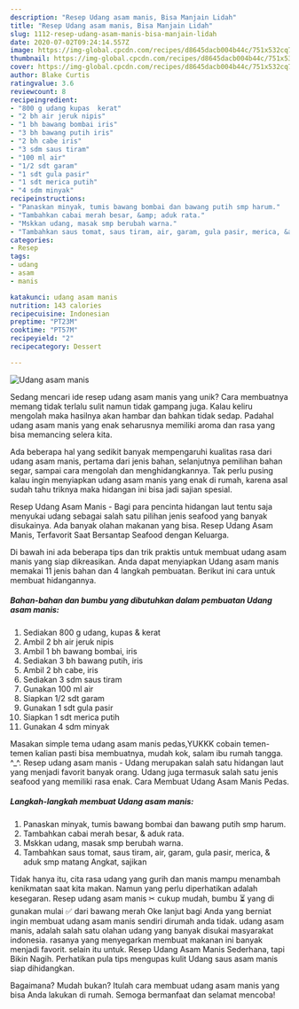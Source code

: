 ```yaml
---
description: "Resep Udang asam manis, Bisa Manjain Lidah"
title: "Resep Udang asam manis, Bisa Manjain Lidah"
slug: 1112-resep-udang-asam-manis-bisa-manjain-lidah
date: 2020-07-02T09:24:14.557Z
image: https://img-global.cpcdn.com/recipes/d8645dacb004b44c/751x532cq70/udang-asam-manis-foto-resep-utama.jpg
thumbnail: https://img-global.cpcdn.com/recipes/d8645dacb004b44c/751x532cq70/udang-asam-manis-foto-resep-utama.jpg
cover: https://img-global.cpcdn.com/recipes/d8645dacb004b44c/751x532cq70/udang-asam-manis-foto-resep-utama.jpg
author: Blake Curtis
ratingvalue: 3.6
reviewcount: 8
recipeingredient:
- "800 g udang kupas  kerat"
- "2 bh air jeruk nipis"
- "1 bh bawang bombai iris"
- "3 bh bawang putih iris"
- "2 bh cabe iris"
- "3 sdm saus tiram"
- "100 ml air"
- "1/2 sdt garam"
- "1 sdt gula pasir"
- "1 sdt merica putih"
- "4 sdm minyak"
recipeinstructions:
- "Panaskan minyak, tumis bawang bombai dan bawang putih smp harum."
- "Tambahkan cabai merah besar, &amp; aduk rata."
- "Mskkan udang, masak smp berubah warna."
- "Tambahkan saus tomat, saus tiram, air, garam, gula pasir, merica, &amp; aduk smp matang Angkat, sajikan"
categories:
- Resep
tags:
- udang
- asam
- manis

katakunci: udang asam manis 
nutrition: 143 calories
recipecuisine: Indonesian
preptime: "PT23M"
cooktime: "PT57M"
recipeyield: "2"
recipecategory: Dessert

---
```



![Udang asam manis](https://img-global.cpcdn.com/recipes/d8645dacb004b44c/751x532cq70/udang-asam-manis-foto-resep-utama.jpg)

Sedang mencari ide resep udang asam manis yang unik? Cara membuatnya memang tidak terlalu sulit namun tidak gampang juga. Kalau keliru mengolah maka hasilnya akan hambar dan bahkan tidak sedap. Padahal udang asam manis yang enak seharusnya memiliki aroma dan rasa yang bisa memancing selera kita.

Ada beberapa hal yang sedikit banyak mempengaruhi kualitas rasa dari udang asam manis, pertama dari jenis bahan, selanjutnya pemilihan bahan segar, sampai cara mengolah dan menghidangkannya. Tak perlu pusing kalau ingin menyiapkan udang asam manis yang enak di rumah, karena asal sudah tahu triknya maka hidangan ini bisa jadi sajian spesial.

Resep Udang Asam Manis - Bagi para pencinta hidangan laut tentu saja menyukai udang sebagai salah satu pilihan jenis seafood yang banyak disukainya. Ada banyak olahan makanan yang bisa. Resep Udang Asam Manis, Terfavorit Saat Bersantap Seafood dengan Keluarga.


Di bawah ini ada beberapa tips dan trik praktis untuk membuat udang asam manis yang siap dikreasikan. Anda dapat menyiapkan Udang asam manis memakai 11 jenis bahan dan 4 langkah pembuatan. Berikut ini cara untuk membuat hidangannya.

<!--inarticleads1-->

##### Bahan-bahan dan bumbu yang dibutuhkan dalam pembuatan Udang asam manis:

1. Sediakan 800 g udang, kupas &amp; kerat
1. Ambil 2 bh air jeruk nipis
1. Ambil 1 bh bawang bombai, iris
1. Sediakan 3 bh bawang putih, iris
1. Ambil 2 bh cabe, iris
1. Sediakan 3 sdm saus tiram
1. Gunakan 100 ml air
1. Siapkan 1/2 sdt garam
1. Gunakan 1 sdt gula pasir
1. Siapkan 1 sdt merica putih
1. Gunakan 4 sdm minyak


Masakan simple tema udang asam manis pedas,YUKKK cobain temen-temen kalian pasti bisa membuatnya, mudah kok, salam ibu rumah tangga. ^_^. Resep udang asam manis - Udang merupakan salah satu hidangan laut yang menjadi favorit banyak orang. Udang juga termasuk salah satu jenis seafood yang memiliki rasa enak. Cara Membuat Udang Asam Manis Pedas. 

<!--inarticleads2-->

##### Langkah-langkah membuat Udang asam manis:

1. Panaskan minyak, tumis bawang bombai dan bawang putih smp harum.
1. Tambahkan cabai merah besar, &amp; aduk rata.
1. Mskkan udang, masak smp berubah warna.
1. Tambahkan saus tomat, saus tiram, air, garam, gula pasir, merica, &amp; aduk smp matang Angkat, sajikan


Tidak hanya itu, cita rasa udang yang gurih dan manis mampu menambah kenikmatan saat kita makan. Namun yang perlu diperhatikan adalah kesegaran. Resep udang asam manis ✂ cukup mudah, bumbu ⏳ yang di gunakan mulai ✅ dari bawang merah Oke lanjut bagi Anda yang berniat ingin membuat udang asam manis sendiri dirumah anda tidak. udang asam manis, adalah salah satu olahan udang yang banyak disukai masyarakat indonesia. rasanya yang menyegarkan membuat makanan ini banyak menjadi favorit. selain itu untuk. Resep Udang Asam Manis Sederhana, tapi Bikin Nagih. Perhatikan pula tips mengupas kulit Udang saus asam manis siap dihidangkan. 

Bagaimana? Mudah bukan? Itulah cara membuat udang asam manis yang bisa Anda lakukan di rumah. Semoga bermanfaat dan selamat mencoba!
